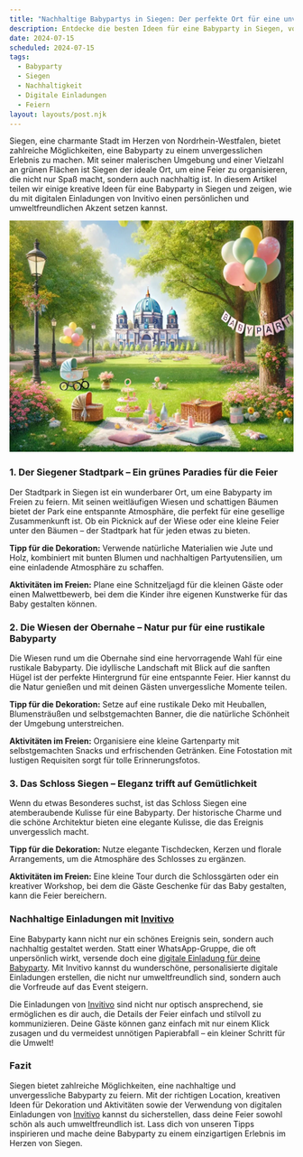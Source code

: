 ```yaml
---
title: "Nachhaltige Babypartys in Siegen: Der perfekte Ort für eine unvergessliche Feier"
description: Entdecke die besten Ideen für eine Babyparty in Siegen, von nachhaltigen Dekorationstipps bis hin zu digitalen Einladungen für ein persönliches Erlebnis.
date: 2024-07-15
scheduled: 2024-07-15
tags:
  - Babyparty
  - Siegen
  - Nachhaltigkeit
  - Digitale Einladungen
  - Feiern
layout: layouts/post.njk
---
```


Siegen, eine charmante Stadt im Herzen von Nordrhein-Westfalen, bietet zahlreiche Möglichkeiten, eine Babyparty zu einem unvergesslichen Erlebnis zu machen. Mit seiner malerischen Umgebung und einer Vielzahl an grünen Flächen ist Siegen der ideale Ort, um eine Feier zu organisieren, die nicht nur Spaß macht, sondern auch nachhaltig ist. In diesem Artikel teilen wir einige kreative Ideen für eine Babyparty in Siegen und zeigen, wie du mit digitalen Einladungen von Invitivo einen persönlichen und umweltfreundlichen Akzent setzen kannst.

![Babyparty im Park](/img/picnic-park.webp)

### 1. **Der Siegener Stadtpark – Ein grünes Paradies für die Feier**

Der Stadtpark in Siegen ist ein wunderbarer Ort, um eine Babyparty im Freien zu feiern. Mit seinen weitläufigen Wiesen und schattigen Bäumen bietet der Park eine entspannte Atmosphäre, die perfekt für eine gesellige Zusammenkunft ist. Ob ein Picknick auf der Wiese oder eine kleine Feier unter den Bäumen – der Stadtpark hat für jeden etwas zu bieten.

**Tipp für die Dekoration:** Verwende natürliche Materialien wie Jute und Holz, kombiniert mit bunten Blumen und nachhaltigen Partyutensilien, um eine einladende Atmosphäre zu schaffen.

**Aktivitäten im Freien:** Plane eine Schnitzeljagd für die kleinen Gäste oder einen Malwettbewerb, bei dem die Kinder ihre eigenen Kunstwerke für das Baby gestalten können.

### 2. **Die Wiesen der Obernahe – Natur pur für eine rustikale Babyparty**

Die Wiesen rund um die Obernahe sind eine hervorragende Wahl für eine rustikale Babyparty. Die idyllische Landschaft mit Blick auf die sanften Hügel ist der perfekte Hintergrund für eine entspannte Feier. Hier kannst du die Natur genießen und mit deinen Gästen unvergessliche Momente teilen.

**Tipp für die Dekoration:** Setze auf eine rustikale Deko mit Heuballen, Blumensträußen und selbstgemachten Banner, die die natürliche Schönheit der Umgebung unterstreichen.

**Aktivitäten im Freien:** Organisiere eine kleine Gartenparty mit selbstgemachten Snacks und erfrischenden Getränken. Eine Fotostation mit lustigen Requisiten sorgt für tolle Erinnerungsfotos.

### 3. **Das Schloss Siegen – Eleganz trifft auf Gemütlichkeit**

Wenn du etwas Besonderes suchst, ist das Schloss Siegen eine atemberaubende Kulisse für eine Babyparty. Der historische Charme und die schöne Architektur bieten eine elegante Kulisse, die das Ereignis unvergesslich macht.

**Tipp für die Dekoration:** Nutze elegante Tischdecken, Kerzen und florale Arrangements, um die Atmosphäre des Schlosses zu ergänzen. 

**Aktivitäten im Freien:** Eine kleine Tour durch die Schlossgärten oder ein kreativer Workshop, bei dem die Gäste Geschenke für das Baby gestalten, kann die Feier bereichern.

### **Nachhaltige Einladungen mit [Invitivo](https://invitivo.com/create)**

Eine Babyparty kann nicht nur ein schönes Ereignis sein, sondern auch nachhaltig gestaltet werden. Statt einer WhatsApp-Gruppe, die oft unpersönlich wirkt, versende doch eine [digitale Einladung für deine Babyparty](https://invitivo.com/). Mit Invitivo kannst du wunderschöne, personalisierte digitale Einladungen erstellen, die nicht nur umweltfreundlich sind, sondern auch die Vorfreude auf das Event steigern. 

Die Einladungen von [Invitivo](https://invitivo.com/) sind nicht nur optisch ansprechend, sie ermöglichen es dir auch, die Details der Feier einfach und stilvoll zu kommunizieren. Deine Gäste können ganz einfach mit nur einem Klick zusagen und du vermeidest unnötigen Papierabfall – ein kleiner Schritt für die Umwelt!

### **Fazit**

Siegen bietet zahlreiche Möglichkeiten, eine nachhaltige und unvergessliche Babyparty zu feiern. Mit der richtigen Location, kreativen Ideen für Dekoration und Aktivitäten sowie der Verwendung von digitalen Einladungen von [Invitivo](https://invitivo.com) kannst du sicherstellen, dass deine Feier sowohl schön als auch umweltfreundlich ist. Lass dich von unseren Tipps inspirieren und mache deine Babyparty zu einem einzigartigen Erlebnis im Herzen von Siegen.
